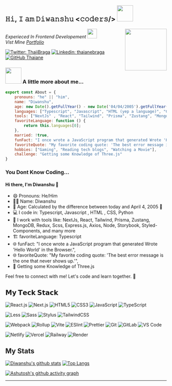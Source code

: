 <h2> 𝙷𝚒, 𝙸 𝚊𝚖 𝙳𝚒𝚠𝚊𝚗𝚜𝚑𝚞 <𝚌𝚘𝚍𝚎𝚛𝚜/> <img src="https://media.giphy.com/media/mGcNjsfWAjY5AEZNw6/giphy.gif" width="50"></h2>
<img align='right' src="https://media.giphy.com/media/USV0ym3bVWQJJmNu3N/giphy.gif" width="130">
<p><em>Experieced In <a> Frontend Developement </a>   <img src="https://media.giphy.com/media/fYSnHlufseco8Fh93Z/giphy.gif" width="30">
</br>Vist Mine  <a href="https://diwanshumidha.vercel.app/">Portfolio</a> 
</em></p>


[![Twitter: ThaiiBraga](https://img.shields.io/twitter/follow/Diwanshumidha?style=social)](https://github.com/Diwanshumidha/)
[![Linkedin: thaianebraga](https://img.shields.io/badge/-Diwanshumidha-blue?style=flat-square&logo=Linkedin&logoColor=white&link=https://www.linkedin.com/in/thaianebraga/)](https://www.linkedin.com/in/diwanshu-340716211/)
[![GitHub Thaiane](https://img.shields.io/github/followers/Diwanshumidha?label=follow&style=social)](https://github.com/Diwanshumidha/)


### <img src="https://media.giphy.com/media/VgCDAzcKvsR6OM0uWg/giphy.gif" width="50"> A little more about me...  

```javascript
export const About = {
    pronouns: "he" || "him",
    name: "Diwanshu",
    age: new Date().getFullYear() - new Date('04/04/2005').getFullYear(),
    languages: ["Typescript", "Javascript", "HTML (yep a language)", "CSS", "Python"],
    tools: ["NextJs" , "React", "Tailwind", "Prisma", "Zustang", "MongoDB", "Redux", "Scss", "Express.js", "Axios",  "Node", "Storybook", "Styled-Components", ...remaining],
    favoriteLanguage: function () {
        return this.languages[0];
    },
    married: !true,
    funFact: "I once wrote a JavaScript program that generated Wrote 'Hello World' in the Browser.",
    favoriteQuote: "My favorite coding quote: 'The best error message is the one that never shows up.'",
    hobbies: ["Gaming", "Reading tech blogs", "Watching a Movie"],
    challenge: "Getting some Knowledge of Three.js"
}
```

###  <span color="red">You Dont Know Coding... </span> 

#### Hi there, I'm Diwanshu 👋

- 😄 Pronouns: He/Him
- 👨‍🏫 Name: Diwanshu
- 📆 Age: Calculated by the difference between today and April 4, 2005 🎂
- 💻 I code in: Typescript, Javascript , HTML , CSS, Python
- 🧰 I work with tools like: NextJs, React, Tailwind, Prisma, Zustang, MongoDB, Redux, Scss, Express.js, Axios,
    Node, Storybook, Styled-Components, and many more
- 🏗️ favoriteLanguage: Typescript
- 🌐 funFact: "I once wrote a JavaScript program that generated Wrote 'Hello World' in the Browser.",
- 🌐 favoriteQuote: "My favorite coding quote: 'The best error message is the one that never shows up.'",  
- 💪 Getting some Knowledge of Three.js

Feel free to connect with me! Let's code and learn together. 🚀

## 𝗠𝘆 𝗧𝗲𝗰𝗸 𝗦𝘁𝗮𝗰𝗸
![React.js](https://img.shields.io/badge/-React.js-%23282C34?style=flat-square&logo=react)
![Next.js](https://img.shields.io/badge/-Next.js-%23000000?style=flat-square&logo=nextdotjs)
![HTML5](https://img.shields.io/badge/-HTML5-%23E44D27?style=flat-square&logo=html5&logoColor=ffffff)
![CSS3](https://img.shields.io/badge/-CSS3-%231572B6?style=flat-square&logo=css3)
![JavaScript](https://img.shields.io/badge/-JavaScript-%23F7DF1C?style=flat-square&logo=javascript&logoColor=000000&labelColor=%23F7DF1C&color=%23FFCE5A)
![TypeScript](https://img.shields.io/badge/-TypeScript-007ACC?style=flat-square&logo=typescript&logoColor=white)


![Less](https://img.shields.io/badge/-Less-%231d365d?style=flat-square&logo=less&logoColor=ffffff)
![Sass](https://img.shields.io/badge/-Sass-%23CC6699?style=flat-square&logo=sass&logoColor=ffffff)
![Stylus](https://img.shields.io/badge/-Stylus-%23333333?style=flat-square&logo=stylus)
![TailwindCSS](https://img.shields.io/badge/-TailwindCSS-%231a202c?style=flat-square&logo=tailwind-css)


![Webpack](https://img.shields.io/badge/-Webpack-%232C3A42?style=flat-square&logo=webpack)
![Rollup](https://img.shields.io/badge/-Rollup-%23EC4A3F?style=flat-square&logo=rollupdotjs&logoColor=ffffff)
![Vite](https://img.shields.io/badge/-Vite-%23646CFF?style=flat-square&logo=vite&logoColor=ffffff)
![ESlint](https://img.shields.io/badge/-ESLint-%234B32C3?style=flat-square&logo=eslint)
![Prettier](https://img.shields.io/badge/-Prettier-%23F7B93E?style=flat-square&logo=prettier&logoColor=ffffff)
![Git](https://img.shields.io/badge/-Git-%23F05032?style=flat-square&logo=git&logoColor=%23ffffff)
![GitLab](https://img.shields.io/badge/-GitLab-FCA121?style=flat-square&logo=gitlab)
![VS Code](https://img.shields.io/badge/-VSCode-%23007ACC?style=flat-square&logo=visual-studio-code)

![Netlify](https://img.shields.io/badge/-Netlify-%2300C7B7?style=flat-square&logo=netlify&logoColor=ffffff)
![Vercel](https://img.shields.io/badge/-Vercel-%23ffffff?style=flat-square&logo=vercel&logoColor=000000)
![Railway](https://img.shields.io/badge/-Railway-%230B0D0E?style=flat-square&logo=railway)
![Render](https://img.shields.io/badge/-Render-%2346E3B7?style=flat-square&logo=render&logoColor=ffffff)

## My Stats

[![Diwanshu's github stats](https://github-readme-stats.vercel.app/api?username=Diwanshumidha&show_icons=true&theme=dark&rank_icon=github&include_all_commits)](https://github.com/Diwanshumidha/)
[![Top Langs](https://github-readme-stats.vercel.app/api/top-langs/?username=Diwanshumidha&theme=dark&layout=compact)](https://github.com/Diwanshumidha/)


[![Ashutosh's github activity graph](https://github-readme-activity-graph.vercel.app/graph?username=Diwanshumidha&theme=github-compact)](https://github.com/Diwanshumidha/)




---
